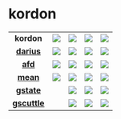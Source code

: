 # kordon

||||||
|:--:|:--:|:--:|:--:|:--:|
| **kordon** | [![](https://badge.fury.io/js/kordon.png)](http://badge.fury.io/js/kordon) | [![](https://secure.travis-ci.org/kordon/kordon.png)](http://travis-ci.org/kordon/kordon) | [![](https://gemnasium.com/kordon/kordon.png)](https://gemnasium.com/kordon/kordon) | [![](https://coveralls.io/repos/kordon/kordon/badge.png?branch=master)](https://coveralls.io/r/kordon/kordon?branch=master) |
| **[darius](http://github.com/kordon/darius)** | [![](https://badge.fury.io/js/darius.png)](http://badge.fury.io/js/darius) | [![](https://secure.travis-ci.org/kordon/darius.png)](http://travis-ci.org/kordon/darius) | [![](https://gemnasium.com/kordon/darius.png)](https://gemnasium.com/kordon/darius) | [![](https://coveralls.io/repos/kordon/darius/badge.png?branch=master)](https://coveralls.io/r/kordon/darius?branch=master) |
| **[afd](http://github.com/kordon/afd)** | [![](https://badge.fury.io/js/afd.png)](http://badge.fury.io/js/afd) | [![](https://secure.travis-ci.org/kordon/afd.png)](http://travis-ci.org/kordon/afd) | [![](https://gemnasium.com/kordon/afd.png)](https://gemnasium.com/kordon/afd) | [![](https://coveralls.io/repos/kordon/afd/badge.png?branch=master)](https://coveralls.io/r/kordon/afd?branch=master) |
| **[mean](http://github.com/kordon/mean)** | [![](https://badge.fury.io/js/mean.png)](http://badge.fury.io/js/mean) | [![](https://secure.travis-ci.org/kordon/mean.png)](http://travis-ci.org/kordon/mean) | [![](https://gemnasium.com/kordon/mean.png)](https://gemnasium.com/kordon/mean) | [![](https://coveralls.io/repos/kordon/mean/badge.png?branch=master)](https://coveralls.io/r/kordon/mean?branch=master) |
| **[gstate](http://github.com/kordon/gstate)** | | [![](https://secure.travis-ci.org/kordon/gstate.png)](http://travis-ci.org/kordon/gstate) | [![](https://gemnasium.com/kordon/gstate.png)](https://gemnasium.com/kordon/gstate) | [![](https://coveralls.io/repos/kordon/gstate/badge.png?branch=master)](https://coveralls.io/r/kordon/gstate?branch=master) |
| **[gscuttle](http://github.com/kordon/gscuttle)** | | [![](https://secure.travis-ci.org/kordon/gscuttle.png)](http://travis-ci.org/kordon/gscuttle) | [![](https://gemnasium.com/kordon/gscuttle.png)](https://gemnasium.com/kordon/gscuttle) | [![](https://coveralls.io/repos/kordon/gscuttle/badge.png?branch=master)](https://coveralls.io/r/kordon/gscuttle?branch=master) |
